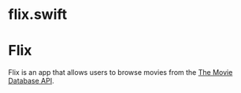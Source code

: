 # flix.swift

# Flix

Flix is an app that allows users to browse movies from the [The Movie Database API](http://docs.themoviedb.apiary.io/#).
